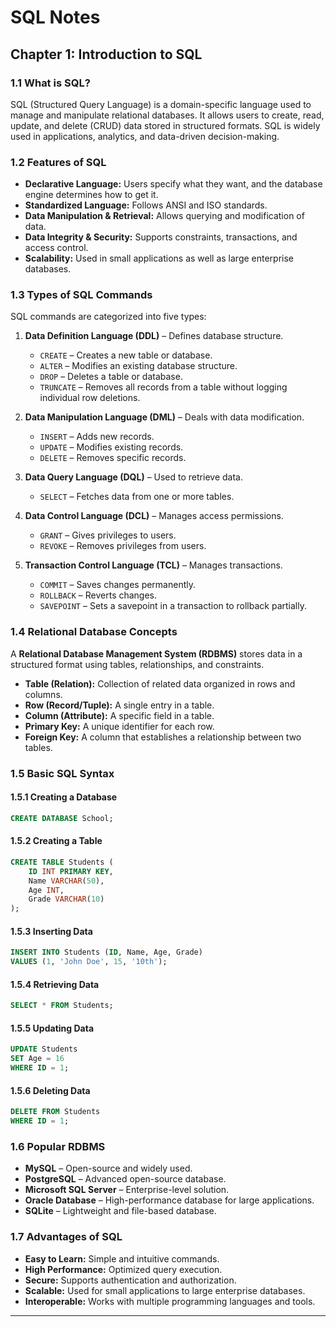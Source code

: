 # SQL Notes  
## Chapter 1: Introduction to SQL  

### 1.1 What is SQL?  
SQL (Structured Query Language) is a domain-specific language used to manage and manipulate relational databases. It allows users to create, read, update, and delete (CRUD) data stored in structured formats. SQL is widely used in applications, analytics, and data-driven decision-making.  

### 1.2 Features of SQL  
- **Declarative Language:** Users specify what they want, and the database engine determines how to get it.  
- **Standardized Language:** Follows ANSI and ISO standards.  
- **Data Manipulation & Retrieval:** Allows querying and modification of data.  
- **Data Integrity & Security:** Supports constraints, transactions, and access control.  
- **Scalability:** Used in small applications as well as large enterprise databases.  

### 1.3 Types of SQL Commands  
SQL commands are categorized into five types:  

1. **Data Definition Language (DDL)** – Defines database structure.  
   - `CREATE` – Creates a new table or database.  
   - `ALTER` – Modifies an existing database structure.  
   - `DROP` – Deletes a table or database.  
   - `TRUNCATE` – Removes all records from a table without logging individual row deletions.  

2. **Data Manipulation Language (DML)** – Deals with data modification.  
   - `INSERT` – Adds new records.  
   - `UPDATE` – Modifies existing records.  
   - `DELETE` – Removes specific records.  

3. **Data Query Language (DQL)** – Used to retrieve data.  
   - `SELECT` – Fetches data from one or more tables.  

4. **Data Control Language (DCL)** – Manages access permissions.  
   - `GRANT` – Gives privileges to users.  
   - `REVOKE` – Removes privileges from users.  

5. **Transaction Control Language (TCL)** – Manages transactions.  
   - `COMMIT` – Saves changes permanently.  
   - `ROLLBACK` – Reverts changes.  
   - `SAVEPOINT` – Sets a savepoint in a transaction to rollback partially.  

### 1.4 Relational Database Concepts  
A **Relational Database Management System (RDBMS)** stores data in a structured format using tables, relationships, and constraints.  

- **Table (Relation):** Collection of related data organized in rows and columns.  
- **Row (Record/Tuple):** A single entry in a table.  
- **Column (Attribute):** A specific field in a table.  
- **Primary Key:** A unique identifier for each row.  
- **Foreign Key:** A column that establishes a relationship between two tables.  

### 1.5 Basic SQL Syntax  
#### 1.5.1 Creating a Database  
```sql
CREATE DATABASE School;
```
#### 1.5.2 Creating a Table  
```sql
CREATE TABLE Students (
    ID INT PRIMARY KEY,
    Name VARCHAR(50),
    Age INT,
    Grade VARCHAR(10)
);
```
#### 1.5.3 Inserting Data  
```sql
INSERT INTO Students (ID, Name, Age, Grade) 
VALUES (1, 'John Doe', 15, '10th');
```
#### 1.5.4 Retrieving Data  
```sql
SELECT * FROM Students;
```
#### 1.5.5 Updating Data  
```sql
UPDATE Students 
SET Age = 16 
WHERE ID = 1;
```
#### 1.5.6 Deleting Data  
```sql
DELETE FROM Students 
WHERE ID = 1;
```

### 1.6 Popular RDBMS  
- **MySQL** – Open-source and widely used.  
- **PostgreSQL** – Advanced open-source database.  
- **Microsoft SQL Server** – Enterprise-level solution.  
- **Oracle Database** – High-performance database for large applications.  
- **SQLite** – Lightweight and file-based database.  

### 1.7 Advantages of SQL  
- **Easy to Learn:** Simple and intuitive commands.  
- **High Performance:** Optimized query execution.  
- **Secure:** Supports authentication and authorization.  
- **Scalable:** Used for small applications to large enterprise databases.  
- **Interoperable:** Works with multiple programming languages and tools.  

---